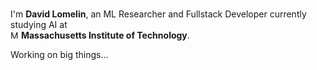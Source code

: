 <p><br> I'm <b>David Lomelin</b>, an ML Researcher and Fullstack Developer currently studying AI at <br> <img src="https://upload.wikimedia.org/wikipedia/commons/thumb/0/0c/MIT_logo.svg/1280px-MIT_logo.svg.png" width="13" alt="MIT logo"/> <b>Massachusetts Institute of Technology</b>.

Working on big things...
  
